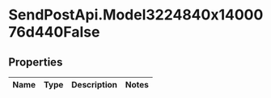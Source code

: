 # SendPostApi.Model3224840x1400076d440False

## Properties
Name | Type | Description | Notes
------------ | ------------- | ------------- | -------------


